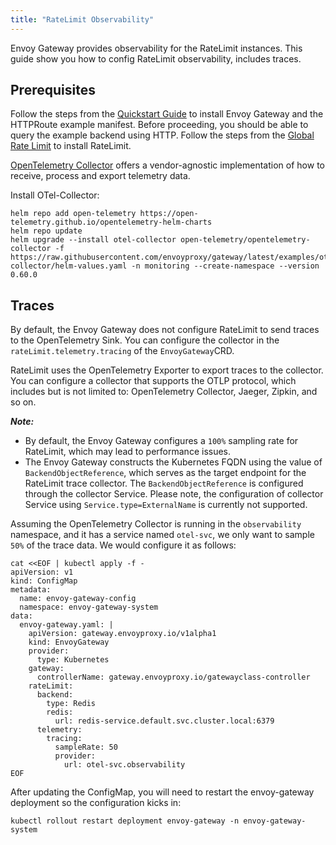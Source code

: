 ```yaml
---
title: "RateLimit Observability"
---
```


Envoy Gateway provides observability for the RateLimit instances.
This guide show you how to config RateLimit observability, includes traces.

## Prerequisites

Follow the steps from the [Quickstart Guide](../quickstart) to install Envoy Gateway and the HTTPRoute example manifest.
Before proceeding, you should be able to query the example backend using HTTP. Follow the steps from the [Global Rate Limit](../traffic/global-rate-limit) to install RateLimit.

[OpenTelemetry Collector](https://opentelemetry.io/docs/collector/) offers a vendor-agnostic implementation of how to receive, process and export telemetry data.

Install OTel-Collector:

```shell
helm repo add open-telemetry https://open-telemetry.github.io/opentelemetry-helm-charts
helm repo update
helm upgrade --install otel-collector open-telemetry/opentelemetry-collector -f https://raw.githubusercontent.com/envoyproxy/gateway/latest/examples/otel-collector/helm-values.yaml -n monitoring --create-namespace --version 0.60.0
```

## Traces

By default, the Envoy Gateway does not configure RateLimit to send traces to the OpenTelemetry Sink.
You can configure the collector in the `rateLimit.telemetry.tracing` of the `EnvoyGateway`CRD.

RateLimit uses the OpenTelemetry Exporter to export traces to the collector.
You can configure a collector that supports the OTLP protocol, which includes but is not limited to: OpenTelemetry Collector, Jaeger, Zipkin, and so on.

***Note:***

* By default, the Envoy Gateway configures a `100%` sampling rate for RateLimit, which may lead to performance issues.
* The Envoy Gateway constructs the Kubernetes FQDN using the value of `BackendObjectReference`, which serves as the target endpoint for
  the RateLimit trace collector. The `BackendObjectReference` is configured through the collector Service. Please note, the configuration of collector Service
  using `Service.type=ExternalName` is currently not supported.

Assuming the OpenTelemetry Collector is running in the `observability` namespace, and it has a service named `otel-svc`,
we only want to sample `50%` of the trace data. We would configure it as follows:

```shell
cat <<EOF | kubectl apply -f -
apiVersion: v1
kind: ConfigMap
metadata:
  name: envoy-gateway-config
  namespace: envoy-gateway-system
data:
  envoy-gateway.yaml: |
    apiVersion: gateway.envoyproxy.io/v1alpha1
    kind: EnvoyGateway
    provider:
      type: Kubernetes
    gateway:
      controllerName: gateway.envoyproxy.io/gatewayclass-controller
    rateLimit:
      backend:
        type: Redis
        redis:
          url: redis-service.default.svc.cluster.local:6379
      telemetry:
        tracing:
          sampleRate: 50
          provider:
            url: otel-svc.observability
EOF
```

After updating the ConfigMap, you will need to restart the envoy-gateway deployment so the configuration kicks in:

```shell
kubectl rollout restart deployment envoy-gateway -n envoy-gateway-system
```
